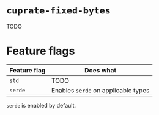 # `cuprate-fixed-bytes`
TODO

# Feature flags
| Feature flag | Does what |
|--------------|-----------|
| `std`        | TODO
| `serde`      | Enables `serde` on applicable types

`serde` is enabled by default.